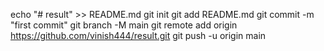 echo "# result" >> README.md
git init
git add README.md
git commit -m "first commit"
git branch -M main
git remote add origin https://github.com/vinish444/result.git
git push -u origin main

